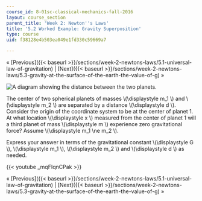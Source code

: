 ```yaml
---
course_id: 8-01sc-classical-mechanics-fall-2016
layout: course_section
parent_title: 'Week 2: Newton''s Laws'
title: '5.2 Worked Example: Gravity Superposition'
type: course
uid: f38128e4b503ea049e1fd330c59669a7

---
```


« [Previous]({{< baseurl >}}/sections/week-2-newtons-laws/5.1-universal-law-of-gravitation) | [Next]({{< baseurl >}}/sections/week-2-newtons-laws/5.3-gravity-at-the-surface-of-the-earth-the-value-of-g) »

![A diagram showing the distance between the two planets.](/coursemedia/8-01sc-classical-mechanics-fall-2016/278168bfd79f3a36029c19e927a6d33a_ls02_12.svg)

The center of two spherical planets of masses \\(\\displaystyle m\_1 \\) and \\(\\displaystyle m\_2 \\) are separated by a distance \\(\\displaystyle d \\). Consider the origin of the coordinate system to be at the center of planet 1. At what location \\(\\displaystyle x \\) measured from the center of planet 1 will a third planet of mass \\(\\displaystyle m \\) experience zero gravitational force? Assume \\(\\displaystyle m\_1 \\ne m\_2 \\).

Express your answer in terms of the gravitational constant \\(\\displaystyle G \\), \\(\\displaystyle m\_1 \\), \\(\\displaystyle m\_2 \\) and \\(\\displaystyle d \\) as needed.

{{< youtube _mqFIqnCPak >}}

« [Previous]({{< baseurl >}}/sections/week-2-newtons-laws/5.1-universal-law-of-gravitation) | [Next]({{< baseurl >}}/sections/week-2-newtons-laws/5.3-gravity-at-the-surface-of-the-earth-the-value-of-g) »